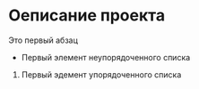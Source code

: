 # Оеписание проекта
Это первый абзац
- Первый элемент неупорядоченного списка
1. Первый эдемент упорядоченного списка
